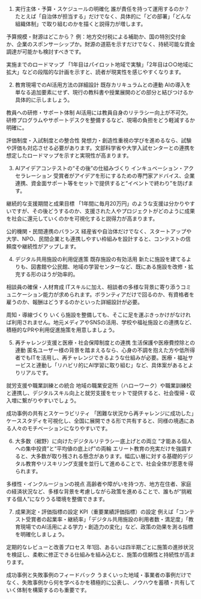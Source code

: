 1. 実行主体・予算・スケジュールの明確化
誰が責任を持って運用するのか？
たとえば「自治体が担当する」だけでなく、具体的に「どの部署」「どんな組織体制」で取り組むのかを描くと説得力が増します。

予算規模・財源はどこから？
例：地方交付税による補助か、国の特別交付金か、企業のスポンサーシップか。財源の道筋を示すだけでなく、持続可能な資金調達が可能かも検討すべきです。

実施までのロードマップ
「1年目はパイロット地域で実験」「2年目は○○地域に拡大」などの段階的な計画を示すと、読者が現実性を感じやすくなります。

2. 教育現場でのAI活用方法の詳細設計
既存カリキュラムとの連動
AIの導入を単なる追加要素にせず、現行の教科書や授業展開のどの部分と結びつけるか具体的に示しましょう。

教員への研修・サポート体制
AI活用には教員自身のリテラシー向上が不可欠。研修プログラムやサポートデスクを整備するなど、現場の負担をどう軽減するか明確に。

評価制度・入試制度との整合性
発想力・創造性重視の学びを進めるなら、試験や評価も対応させる必要があります。文部科学省や大学入試センターとの連携を想定したロードマップを示すと実現性が高まります。

3. AIアイデアコンテストの“その後”の仕組みづくり
インキュベーション・アクセラレーション
受賞者がアイデアを形にするための専門家アドバイス、企業連携、資金面サポート等をセットで提供すると“イベントで終わり”を防げます。

継続的な支援期間と成果目標
「1年間に毎月20万円」のような支援は分かりやすいですが、その後どうするのか、支援された人やプロジェクトがどのように成果を社会に還元していくのかを可視化すると説得力が高まります。

公的機関・民間連携のバランス
経産省や自治体だけでなく、スタートアップや大学、NPO、民間企業とも連携しやすい枠組みを設計すると、コンテストの信頼度や継続性がアップします。

4. デジタル共用施設の利用促進策
既存施設の有効活用
新たに施設を建てるよりも、図書館や公民館、地域の学習センターなど、既にある施設を改修・拡充する形のほうが効率的。

相談員の確保・人材育成
ITスキルに加え、相談者の多様な背景に寄り添うコミュニケーション能力が求められます。ボランティアだけで回るのか、有資格者を雇うのか、報酬はどうするのかといった詳細設計が必要。

周知・導線づくり
いくら施設を整備しても、そこに足を運ぶきっかけがなければ利用されません。地元メディアやSNSの活用、学校や福祉施設との連携など、積極的なPRや利用促進施策を用意しましょう。

5. 再チャレンジ支援と医療・社会保障制度との連携
生活保護や医療費控除との連動
匿名ユーザー様の背景を踏まえるなら、心身の不調を抱えた方や低所得者でもITを活用し、再チャレンジできるような仕組みが必要。医療・福祉サービスと連動し「リハビリ的にAI学習に取り組む」など、具体案があるとよりリアルです。

就労支援や職業訓練との統合
地域の職業安定所（ハローワーク）や職業訓練校と連携し、デジタルスキル向上と就労支援をセットで提供すると、社会復帰・収入増に繋がりやすいでしょう。

成功事例の共有とスケーラビリティ
「困難な状況から再チャレンジに成功した」ケーススタディを可視化し、全国に展開できる形で共有すると、同様の境遇にある人々のモチベーションになりやすいです。

6. 大多数（裾野）に向けたデジタルリテラシー底上げとの両立
“才能ある個人への集中投資”と“平均値の底上げ”の両輪
エリート教育の充実だけを強調すると、大多数が取り残される懸念があります。幅広い層に対する基礎的デジタル教育やリスキリング支援を並行して進めることで、社会全体が恩恵を得られます。

多様性・インクルージョンの視点
高齢者や障がいを持つ方、地方在住者、家庭の経済状況など、多様な背景を考慮しながら政策を進めることで、誰もが“挑戦する個人”になりうる環境を整備できます。

7. 成果測定・評価指標の設定
KPI（重要業績評価指標）の設定
例えば「コンテスト受賞者の起業率・継続率」「デジタル共用施設の利用者数・満足度」「教育現場でのAI活用による学力・創造力の変化」など、政策の効果を測る指標を明確化しましょう。

定期的なレビューと改善プロセス
年1回、あるいは四半期ごとに施策の進捗状況を検証し、柔軟に修正できる仕組みを組み込むと、施策の信頼性と持続性が高まります。

成功事例と失敗事例のフィードバック
うまくいった地域・事業者の事例だけでなく、失敗事例から何を学べるかを積極的に公表し、ノウハウを蓄積・共有していく体制を構築するのも重要です。
